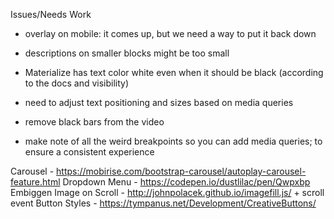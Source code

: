 Issues/Needs Work
  - overlay on mobile: it comes up, but we need a way to put it back down
  - descriptions on smaller blocks might be too small
  - Materialize has text color white even when it should be black (according to the docs and visibility)

  - need to adjust text positioning and sizes based on media queries
  - remove black bars from the video
  - make note of all the weird breakpoints so you can add media queries; to ensure a consistent experience

Carousel - https://mobirise.com/bootstrap-carousel/autoplay-carousel-feature.html
Dropdown Menu - https://codepen.io/dustlilac/pen/Qwpxbp
Embiggen Image on Scroll - http://johnpolacek.github.io/imagefill.js/ + scroll event
Button Styles - https://tympanus.net/Development/CreativeButtons/
